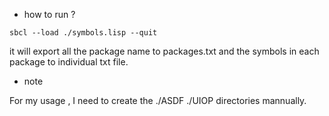 * how to run ?

`sbcl --load ./symbols.lisp --quit`

it will export all the package name to packages.txt and the symbols in each package to individual txt file.

* note 

For my usage , I need to create the ./ASDF ./UIOP directories mannually.
